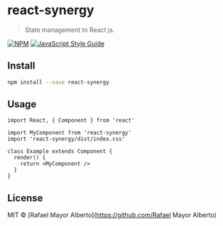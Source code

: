 # react-synergy

> State management to React js.

[![NPM](https://img.shields.io/npm/v/react-synergy.svg)](https://www.npmjs.com/package/react-synergy) [![JavaScript Style Guide](https://img.shields.io/badge/code_style-standard-brightgreen.svg)](https://standardjs.com)

## Install

```bash
npm install --save react-synergy
```

## Usage

```tsx
import React, { Component } from 'react'

import MyComponent from 'react-synergy'
import 'react-synergy/dist/index.css'

class Example extends Component {
  render() {
    return <MyComponent />
  }
}
```

## License

MIT © [Rafael Mayor Alberto](https://github.com/Rafael Mayor Alberto)
